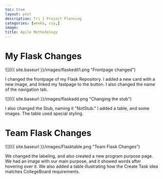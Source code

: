 ```yaml
---
toc: true
layout: post
description: Tri 1 Project Planning
categories: [week5, csp,]
image: 
title: Agile Methodology
---
```


# My Flask Changes

![]({{ site.baseurl }}/images/flaskedit1.png "Frontpage changed")

I changed the frontpage of my Flask Repository. I added a new card with a new image, and linked my fastpage to the button. I also changed the name of the navigation tab.

![]({{ site.baseurl }}/images/flaskadd.png "Changing the stub")

I also changed the Stub, naming it "NotStub." I added a table, and some images. The table used special styling.

# Team Flask Changes

![]({{ site.baseurl }}/images/Flasktable.png "Team Flask Changes")

We changed the labeling, and also created a new program purpose page. We had an image with our main purpose, and it showed words after hovering over it. We also added a table illustrating how the Create Task idea matches CollegeBoard requirements.